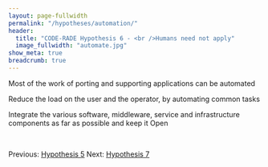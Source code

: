 ```yaml
---
layout: page-fullwidth
permalink: "/hypotheses/automation/"
header:
  title: "CODE-RADE Hypothesis 6 - <br />Humans need not apply"
  image_fullwidth: "automate.jpg"
show_meta: true
breadcrumb: true
---
```


Most of the work of porting and supporting applications can be automated

Reduce the load on the user and the operator, by automating common tasks

Integrate the various software, middleware, service and infrastructure components as far as possible and  keep it Open

<br>
<p>
Previous: <a href="{{ site.url }}/hypotheses/decay/">Hypothesis 5</a> Next:  <a href="{{ site.url }}/hypotheses/methodology/">Hypothesis 7</a>  
</p>
